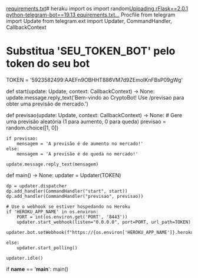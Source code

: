 [requirements.txt](https://github.com/Exaktu/heraku/files/13324388/requirements.txt)# heraku 
import os
import random[Uploading rFlask==2.0.1
python-telegram-bot==19.13
equirements.txt…]()
Procfile
from telegram import Update
from telegram.ext import Updater, CommandHandler, CallbackContext

# Substitua 'SEU_TOKEN_BOT' pelo token do seu bot
TOKEN = '5923582499:AAEFn9OBHHT886VM7d9ZEmoIKnFBsP09gWg'

def start(update: Update, context: CallbackContext) -> None:
    update.message.reply_text('Bem-vindo ao CryptoBot! Use /previsao para obter uma previsão de mercado.')

def previsao(update: Update, context: CallbackContext) -> None:
    # Gere uma previsão aleatória (1 para aumento, 0 para queda)
    previsao = random.choice([1, 0])

    if previsao:
        mensagem = 'A previsão é de aumento no mercado!'
    else:
        mensagem = 'A previsão é de queda no mercado!'

    update.message.reply_text(mensagem)

def main() -> None:
    updater = Updater(TOKEN)

    dp = updater.dispatcher
    dp.add_handler(CommandHandler("start", start))
    dp.add_handler(CommandHandler("previsao", previsao))

    # Use o webhook se estiver hospedando no Heroku
    if 'HEROKU_APP_NAME' in os.environ:
        PORT = int(os.environ.get('PORT', '8443'))
        updater.start_webhook(listen="0.0.0.0", port=PORT, url_path=TOKEN)
        updater.bot.setWebhook(f"https://{os.environ['HEROKU_APP_NAME']}.herokuapp.com/{TOKEN}")

    else:
        updater.start_polling()

    updater.idle()

if __name__ == '__main__':
    main()
